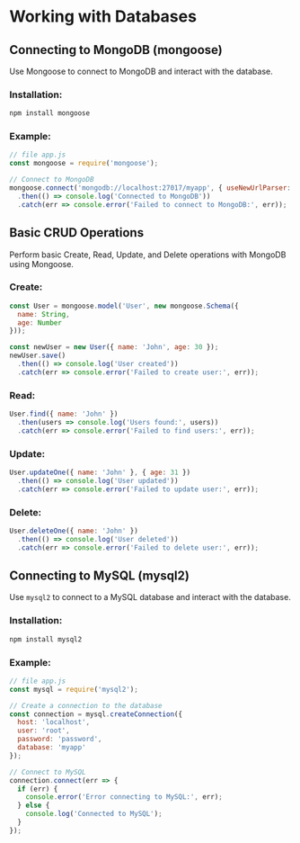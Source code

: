 # Working with Databases

## Connecting to MongoDB (mongoose)

Use Mongoose to connect to MongoDB and interact with the database.

### Installation:
```bash
npm install mongoose
```

### Example:
```javascript
// file app.js
const mongoose = require('mongoose');

// Connect to MongoDB
mongoose.connect('mongodb://localhost:27017/myapp', { useNewUrlParser: true, useUnifiedTopology: true })
  .then(() => console.log('Connected to MongoDB'))
  .catch(err => console.error('Failed to connect to MongoDB:', err));
```

## Basic CRUD Operations

Perform basic Create, Read, Update, and Delete operations with MongoDB using Mongoose.

### Create:
```javascript
const User = mongoose.model('User', new mongoose.Schema({
  name: String,
  age: Number
}));

const newUser = new User({ name: 'John', age: 30 });
newUser.save()
  .then(() => console.log('User created'))
  .catch(err => console.error('Failed to create user:', err));
```

### Read:
```javascript
User.find({ name: 'John' })
  .then(users => console.log('Users found:', users))
  .catch(err => console.error('Failed to find users:', err));
```

### Update:
```javascript
User.updateOne({ name: 'John' }, { age: 31 })
  .then(() => console.log('User updated'))
  .catch(err => console.error('Failed to update user:', err));
```

### Delete:
```javascript
User.deleteOne({ name: 'John' })
  .then(() => console.log('User deleted'))
  .catch(err => console.error('Failed to delete user:', err));
```

## Connecting to MySQL (mysql2)

Use `mysql2` to connect to a MySQL database and interact with the database.

### Installation:
```bash
npm install mysql2
```

### Example:
```javascript
// file app.js
const mysql = require('mysql2');

// Create a connection to the database
const connection = mysql.createConnection({
  host: 'localhost',
  user: 'root',
  password: 'password',
  database: 'myapp'
});

// Connect to MySQL
connection.connect(err => {
  if (err) {
    console.error('Error connecting to MySQL:', err);
  } else {
    console.log('Connected to MySQL');
  }
});
```